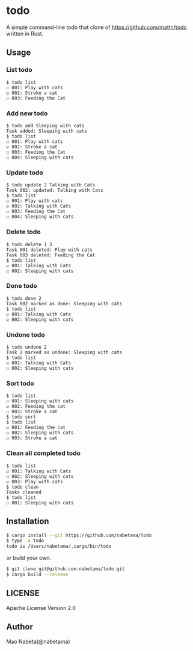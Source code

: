 # todo

A simple command-line todo that
clone of https://github.com/mattn/todo written in Rust.

## Usage

### List todo

```
$ todo list
☐ 001: Play with cats
☑ 002: Stroke a cat
☐ 003: Feeding the Cat
```

### Add new todo

```
$ todo add Sleeping with cats
Task added: Sleeping with cats
$ todo list
☐ 001: Play with cats
☑ 002: Stroke a cat
☐ 003: Feeding the Cat
☐ 004: Sleeping with cats
```

### Update todo

```
$ todo update 2 Talking with Cats
Task 002: updated: Talking with Cats
$ todo list
☐ 001: Play with cats
☑ 002: Talking with Cats
☐ 003: Feeding the Cat
☐ 004: Sleeping with cats
```

### Delete todo

```
$ todo delete 1 3
Task 001 deleted: Play with cats
Task 003 deleted: Feeding the Cat
$ todo list
☑ 001: Talking with Cats
☐ 002: Sleeping with cats
```

### Done todo

```
$ todo done 2
Task 002 marked as done: Sleeping with cats
$ todo list
☑ 001: Talking with Cats
☑ 002: Sleeping with cats
```

### Undone todo

```
$ todo undone 2
Task 2 marked as undone: Sleeping with cats
$ todo list
☑ 001: Talking with Cats
☐ 002: Sleeping with cats
```

### Sort todo

```
$ todo list
☐ 001: Sleeping with cats
☑ 002: Feeding the cat
☐ 003: Stroke a cat
$ todo sort
$ todo list
☑ 001: Feeding the cat
☐ 002: Sleeping with cats
☐ 003: Stroke a cat
```

### Clean all completed todo

```
$ todo list
☑ 001: Talking with Cats
☐ 002: Sleeping with cats
☑ 003: Play with cats
$ todo clean
Tasks cleaned
$ todo list
☐ 001: Sleeping with cats
```

## Installation

```sh
$ cargo install --git https://github.com/nabetama/todo
$ type -a todo
todo is /Users/nabetama/.cargo/bin/todo
```

or build your own.

```sh
$ git clone git@github.com:nabetama/todo.git
$ cargo build --release
```

## LICENSE

Apache License Version 2.0

## Author

Mao Nabeta(@nabetama)

